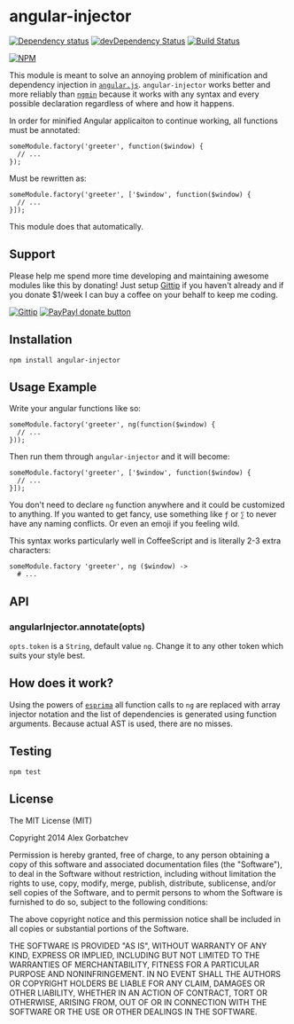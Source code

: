 # angular-injector

[![Dependency status](https://david-dm.org/alexgorbatchev/angular-injector.png)](https://david-dm.org/alexgorbatchev/angular-injector)
[![devDependency Status](https://david-dm.org/alexgorbatchev/angular-injector/dev-status.png)](https://david-dm.org/alexgorbatchev/angular-injector#info=devDependencies)
[![Build Status](https://secure.travis-ci.org/alexgorbatchev/angular-injector.png?branch=master)](https://travis-ci.org/alexgorbatchev/angular-injector)

[![NPM](https://nodei.co/npm/angular-injector.png?downloads=true)](https://npmjs.org/package/angular-injector)

This module is meant to solve an annoying problem of minification and dependency injection in [`angular.js`](https://www.angularjs.org). `angular-injector` works better and more reliably than [`ngmin`](https://www.npmjs.org/package/ngmin) because it works with any syntax and every possible declaration regardless of where and how it happens.

In order for minified Angular applicaiton to continue working, all functions must be annotated:

    someModule.factory('greeter', function($window) {
      // ...
    });

Must be rewritten as:

    someModule.factory('greeter', ['$window', function($window) {
      // ...
    }]);

This module does that automatically.

## Support

Please help me spend more time developing and maintaining awesome modules like this by donating! Just setup [Gittip](http://gittip.com) if you haven't already and if you donate $1/week I can buy a coffee on your behalf to keep me coding.

[![Gittip](http://img.shields.io/gittip/alexgorbatchev.png)](https://www.gittip.com/alexgorbatchev/)
[![PayPayl donate button](http://img.shields.io/paypal/donate.png?color=yellow)](https://www.paypal.com/cgi-bin/webscr?cmd=_s-xclick&hosted_button_id=PSDPM9268P8RW "Donate once-off to this project using Paypal")

## Installation

    npm install angular-injector

## Usage Example

Write your angular functions like so:

    someModule.factory('greeter', ng(function($window) {
      // ...
    }));

Then run them through `angular-injector` and it will become:

    someModule.factory('greeter', ['$window', function($window) {
      // ...
    }]);

You don't need to declare `ng` function anywhere and it could be customized to anything. If you wanted to get fancy, use something like `ƒ` or `∑` to never have any naming conflicts. Or even an emoji if you feeling wild.

This syntax works particularly well in CoffeeScript and is literally 2-3 extra characters:

    someModule.factory 'greeter', ng ($window) ->
      # ...

## API

### angularInjector.annotate(opts)

`opts.token` is a `String`, default value `ng`. Change it to any other token which suits your style best.

## How does it work?

Using the powers of [`esprima`](https://github.com/ariya/esprima) all function calls to `ng` are replaced with array injector notation and the list of dependencies is generated using function arguments. Because actual AST is used, there are no misses.

## Testing

    npm test

## License

The MIT License (MIT)

Copyright 2014 Alex Gorbatchev

Permission is hereby granted, free of charge, to any person obtaining a copy
of this software and associated documentation files (the "Software"), to deal
in the Software without restriction, including without limitation the rights
to use, copy, modify, merge, publish, distribute, sublicense, and/or sell
copies of the Software, and to permit persons to whom the Software is
furnished to do so, subject to the following conditions:

The above copyright notice and this permission notice shall be included in
all copies or substantial portions of the Software.

THE SOFTWARE IS PROVIDED "AS IS", WITHOUT WARRANTY OF ANY KIND, EXPRESS OR
IMPLIED, INCLUDING BUT NOT LIMITED TO THE WARRANTIES OF MERCHANTABILITY,
FITNESS FOR A PARTICULAR PURPOSE AND NONINFRINGEMENT. IN NO EVENT SHALL THE
AUTHORS OR COPYRIGHT HOLDERS BE LIABLE FOR ANY CLAIM, DAMAGES OR OTHER
LIABILITY, WHETHER IN AN ACTION OF CONTRACT, TORT OR OTHERWISE, ARISING FROM,
OUT OF OR IN CONNECTION WITH THE SOFTWARE OR THE USE OR OTHER DEALINGS IN
THE SOFTWARE.